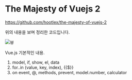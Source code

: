 The Majesty of Vuejs 2
=================

https://github.com/hootlex/the-majesty-of-vuejs-2

위의 내용을 보며 정리한 코드입니다.

![뷰](https://cdn-images-1.medium.com/max/2000/1*PHmNXbvOfg5AHiMWWuaRXg.jpeg)

Vue.js 기본적인 내용.

1. model, if, show, el, data
2. for..in (value, key, index), {{$}}
3. on event, @, methods, prevent, model.number, calculator
